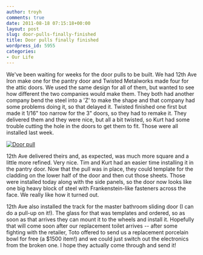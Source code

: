 ```yaml
---
author: troyh
comments: true
date: 2011-08-18 07:15:18+00:00
layout: post
slug: door-pulls-finally-finished
title: Door pulls finally finished
wordpress_id: 5955
categories:
- Our Life
---
```


We've been waiting for weeks for the door pulls to be built. We had 12th Ave Iron make one for the pantry door and Twisted Metalworks made four for the attic doors. We used the same design for all of them, but wanted to see how different the two companies would make them. They both had another company bend the steel into a 'Z' to make the shape and that company had some problems doing it, so that delayed it. Twisted finished one first but made it 1/16" too narrow for the 3" doors, so they had to remake it. They delivered them and they were nice, but all a bit twisted, so Kurt had some trouble cutting the hole in the doors to get them to fit. Those were all installed last week.

[![Door pull](http://farm7.static.flickr.com/6190/6070588129_7c77ebee6e.jpg)](http://www.flickr.com/photos/troyh/6070588129/)

<!-- more -->

12th Ave delivered theirs and, as expected, was much more square and a little more refined. Very nice. Tim and Kurt had an easier time installing it in the pantry door. Now that the pull was in place, they could template for the cladding on the lower half of the door and then cut those sheets. Those were installed today along with the side panels, so the door now looks like one big heavy block of steel with Frankenstein-like fasteners across the face. We really like how it turned out.

12th Ave also installed the track for the master bathroom sliding door (I can do a pull-up on it!). The glass for that was templates and ordered, so as soon as that arrives they can mount it to the wheels and install it. Hopefully that will come soon after our replacement toilet arrives -- after some fighting with the retailer, Toto offered to send us a replacement porcelain bowl for free (a $1500 item!) and we could just switch out the electronics from the broken one. I hope they actually come through and send it!

